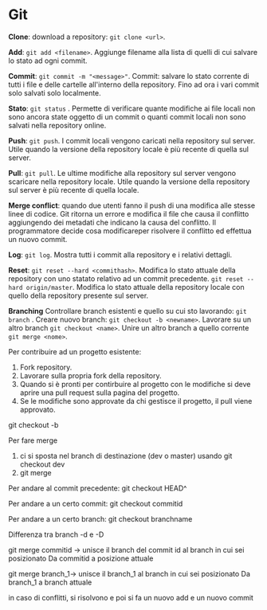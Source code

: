 # Git

**Clone**: download a repository: `git clone <url>`.

**Add**: `git add <filename>`.
Aggiunge filename alla lista di quelli di cui salvare lo stato ad ogni commit.

**Commit**: `git commit -m "<message>"`.
Commit: salvare lo stato corrente di tutti i file e delle cartelle all'interno della repository.
Fino ad ora i vari commit solo salvati solo localmente.

**Stato**: `git status` .
Permette di verificare quante modifiche ai file locali non sono ancora state oggetto di un commit o quanti commit locali non sono salvati nella repository online.

**Push**: `git push`.
I commit locali vengono caricati nella repository sul server. Utile quando la versione della repository locale è più recente di quella sul server.

**Pull**: `git pull`.
Le ultime modifiche alla repository sul server vengono scaricare nella repository locale. Utile quando la versione della repository sul server è più recente di quella locale.

**Merge conflict**: quando due utenti fanno il push di una modifica alle stesse linee di codice. Git ritorna un errore e modifica il file che causa il conflitto aggiungendo dei metadati che indicano la causa del conflitto. Il programmatore decide cosa modificareper risolvere il conflitto ed effettua un nuovo commit. 

**Log**: `git log`.
Mostra tutti i commit alla repository e i relativi dettagli.

**Reset**: `git reset --hard <commithash>`.
Modifica lo stato attuale della repository con uno statato relativo ad un commit precedente.
`git reset --hard origin/master`.
Modifica lo stato attuale della repository locale con quello della repository presente sul server.

**Branching**
Controllare branch esistenti e quello su cui sto lavorando: `git branch` .
Creare nuovo branch: `git checkout -b <newname>`.
Lavorare su un altro branch `git checkout <name>`.
Unire un altro branch a quello corrente `git merge <nome>`.

Per contribuire ad un progetto esistente:
1) Fork repository.
2) Lavorare sulla propria fork della repository.
3) Quando si è pronti per contirbuire al progetto con le modifiche si deve aprire una pull request sulla pagina del progetto.
4) Se le modifiche sono approvate da chi gestisce il progetto, il pull viene approvato.



git checkout -b <newbranch> <oldbranch>
  
Per fare merge
  1) ci si sposta nel branch di destinazione (dev o master) usando git checkout dev
  2) git merge <breacnhfeature>
  
Per andare al commit precedente: git checkout HEAD^

Per andare a un certo commit: git checkout commitid

Per andare a un certo branch: git checkout branchname

Differenza tra branch -d e -D

git merge commitid -> unisce il branch del commit id al branch in cui sei posizionato
Da commitid a posizione attuale



git merge branch_1-> unisce il branch_1 al branch in cui sei posizionato
Da branch_1 a branch attuale

in caso di conflitti, si risolvono e poi si fa un nuovo add e un nuovo commit
